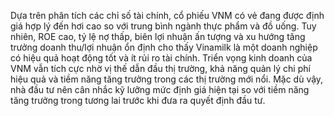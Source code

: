 Dựa trên phân tích các chỉ số tài chính, cổ phiếu VNM có vẻ đang được định giá hợp lý đến hơi cao so với trung bình ngành thực phẩm và đồ uống. Tuy nhiên, ROE cao, tỷ lệ nợ thấp, biên lợi nhuận ấn tượng và xu hướng tăng trưởng doanh thu/lợi nhuận ổn định cho thấy Vinamilk là một doanh nghiệp có hiệu quả hoạt động tốt và ít rủi ro tài chính. Triển vọng kinh doanh của VNM vẫn tích cực nhờ vị thế dẫn đầu thị trường, khả năng quản lý chi phí hiệu quả và tiềm năng tăng trưởng trong các thị trường mới nổi. Mặc dù vậy, nhà đầu tư nên cân nhắc kỹ lưỡng mức định giá hiện tại so với tiềm năng tăng trưởng trong tương lai trước khi đưa ra quyết định đầu tư.